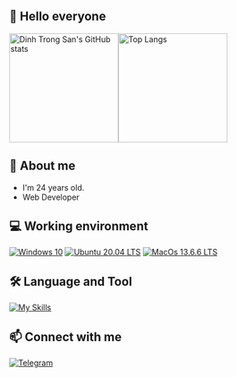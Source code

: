 ## 👋 Hello everyone

<div style="display: flex; align-items: center;">
  <img src="https://github-readme-stats.vercel.app/api?username=dinhsan2000&bg_color=30,e96443,904e95&title_color=fff&text_color=fff&icon_color=fff&hide_border=false&include_all_commits=false&count_private=true&show_icons=true" alt="Dinh Trong San's GitHub stats" style="height: 195px;">
  <img src="https://github-readme-stats.vercel.app/api/top-langs/?username=dinhsan2000&bg_color=30,e96443,904e95&title_color=fff&text_color=fff&icon_color=fff&layout=compact&langs_count=8" alt="Top Langs" style="height: 195px;">
</div>

## 🤗 About me
- I'm 24 years old.
- Web Developer

## 💻 Working environment
[![Windows 10](https://img.shields.io/badge/Windows_10-0078D6?style=for-the-badge&logo=windows&logoColor=white)](https://www.microsoft.com/en-us/windows/windows-11)
[![Ubuntu 20.04 LTS](https://img.shields.io/badge/Ubuntu_20.04_LTS-294172?style=for-the-badge&logo=ubuntu&logoColor=orange)](https://ubuntu.com)
[![MacOs 13.6.6 LTS](https://shields.io/badge/MacOS--9cf?logo=Apple&style=for-the-badge)](https://apple.com)

## 🛠 Language and Tool
[![My Skills](https://skillicons.dev/icons?i=html,css,js,react,bootstrap,php,mysql,laravel)](#)

## 📫 Connect with me
[![Telegram](https://img.shields.io/badge/Telegram-0088cc?style=for-the-badge&logo=telegram&logoColor=ffffff)](https://t.me/san2k)

